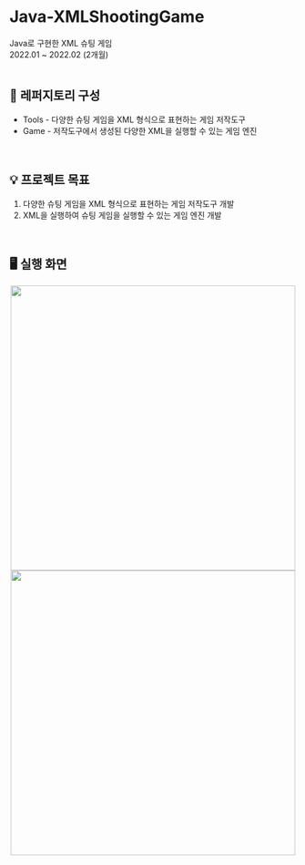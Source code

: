 # Java-XMLShootingGame
Java로 구현한 XML 슈팅 게임<br/>
2022.01 ~ 2022.02 (2개월)<br/>
<br/>
## 📁 레퍼지토리 구성
* Tools - 다양한 슈팅 게임을 XML 형식으로 표현하는 게임 저작도구<br/>
* Game - 저작도구에서 생성된 다양한 XML을 실행할 수 있는 게임 엔진<br/>
<br/>

## 💡 프로젝트 목표
1. 다양한 슈팅 게임을 XML 형식으로 표현하는 게임 저작도구 개발<br/>
2. XML을 실행하여 슈팅 게임을 실행할 수 있는 게임 엔진 개발<br/>
<br/>

## 🖥️ 실행 화면
<p align="center">
  <img src="https://github.com/user-attachments/assets/9054cd45-6d67-4431-a91f-afe653dd1b78" width="500"/><br/>
  <img src="https://github.com/user-attachments/assets/bfa717e1-aa25-4c69-98c0-c3c287a97a58" width="500"/><br/>
</p>

